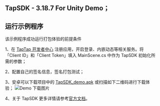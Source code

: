 ## TapSDK - 3.18.7 For Unity Demo；

## 运行示例程序

该示例程序成功运行打包体验的前提条件

1、在 [TapTap 开发者中心](https://developer.taptap.com/) 注册应用，开启登录、内嵌动态等相关服务。将「Client ID」和「Client Token」填入 MainScene.cs 中作为 TapSDK 初始化所需的参数；

2、配置自己的签名信息，签名打包测试；

3、安卓可以下载项目中的 [TapSDK_demo.apk](https://lc-buhezimj.cn-e1.lcfile.com/x4vesS9bCXvmjhurd9LWzfpT9aCNvX8E/tds_demo.apk) 或扫描如下二维码进行下载体验；
![Demo 下载图片](https://lc-buhezimj.cn-e1.lcfile.com/GdI7IeqheB8D0G6vSuobOl5jijMhBBl4/1_452970795_171_85_3_687819015_cec95175bbd42e8262bae8a06a82ab43.png)

4、关于 TapSDK 更多详情请参考[官方文档](https://developer.taptap.com/docs/sdk/)。

